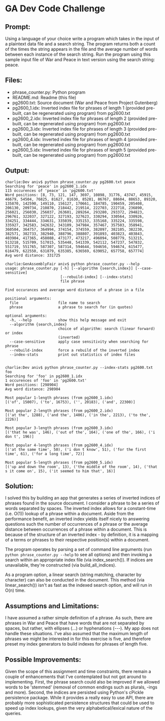 # GA Dev Code Challenge

## Prompt:
Using a language of your choice write a program which takes in the input of a plaintext data file and a search string. The program returns both a count of the times the string appears in the file and the average number of words between each instance of the search string.
Run the program using this sample input file of War and Peace in text version using the search string: peace.

## Files:
* phrase_counter.py: Python program
* README.md: Readme (this file)
* pg2600.txt: Source document (War and Peace from Project Gutenberg)
* pg2600_1.idx: Inverted index file for phrases of length 1 (provided pre-built, can be regenerated using program) from pg2600.txt
* pg2600_2.idx: Inverted index file for phrases of length 2 (provided pre-built, can be regenerated using program) from pg2600.txt
* pg2600_3.idx: Inverted index file for phrases of length 3 (provided pre-built, can be regenerated using program) from pg2600.txt
* pg2600_4.idx: Inverted index file for phrases of length 4 (provided pre-built, can be regenerated using program) from pg2600.txt
* pg2600_5.idx: Inverted index file for phrases of length 5 (provided pre-built, can be regenerated using program) from pg2600.txt


## Output:
    charlie:Dev aniv$ python phrase_counter.py pg2600.txt peace
    Searching for 'peace' in pg2600_1.idx
    115 occurences of 'peace' in 'pg2600.txt'
    Word positions: [8, 73, 121, 147, 3697, 10898, 31776, 43747, 45915, 46679, 54504, 76825, 81627, 81630, 85281, 86767, 88604, 88653, 89320, 135870, 142590, 149110, 156127, 170661, 184785, 190459, 205408, 206130, 209734, 210870, 218442, 219514, 222703, 222718, 236890, 256021, 256030, 256037, 263601, 289264, 293280, 293372, 294823, 296761, 322037, 327122, 327193, 327623, 330294, 330564, 330926, 334251, 334444, 334631, 335039, 335153, 335168, 335224, 335598, 335927, 342583, 342632, 343109, 347984, 357467, 357503, 358941, 360504, 364757, 364994, 374154, 374559, 382097, 382105, 382230, 382571, 382733, 382940, 388796, 388807, 391893, 403823, 403843, 403904, 417365, 458088, 473177, 473217, 496094, 508779, 513215, 513218, 515709, 517015, 535448, 541339, 542112, 547237, 547832, 551719, 551765, 587307, 587314, 594644, 594656, 594674, 615477, 616479, 622550, 631879, 635385, 636569, 639052, 657758, 657774]
    Avg word distance: 331725

	charlie:GenAssemblyFair aniv$ python phrase_counter.py --help
	usage: phrase_counter.py [-h] [--algorithm {search,index}] [--case-sensitive]
	                         [--rebuild-index] [--index-stats]
	                         file phrase

	Find occurances and average word distance of a phrase in a file

	positional arguments:
	  file                  file name to search
	  phrase                a phrase to search for (in quotes)

	optional arguments:
	  -h, --help            show this help message and exit
	  --algorithm {search,index}
	                        choice of algorithm: search (linear forward) or index
	                        (inverted)
	  --case-sensitive      apply case sensitivity when searching for phrase
	  --rebuild-index       force a rebuild of the inverted index
	  --index-stats         print out statistics of index files


	charlie:Dev aniv$ python phrase_counter.py --index-stats pg2600.txt foo
	Searching for 'foo' in pg2600_1.idx
	1 occurences of 'foo' in 'pg2600.txt'
	Word positions: [298904]
	Avg word distance: 298904

	Most popular 1-length phrases (from pg2600_1.idx)
	[('of', 15007), ('to', 16753), ('', 20183), ('and', 22300)]

	Most popular 2-length phrases (from pg2600_2.idx)
	[('at the', 1288), ('and the', 1406), ('in the', 2213), ('to the', 2226)]

	Most popular 3-length phrases (from pg2600_3.idx)
	[('that he was', 146), ('out of the', 164), ('one of the', 166), ('i don t', 196)]

	Most popular 4-length phrases (from pg2600_4.idx)
	[('at the same time', 50), ('i don t know', 51), ('for the first time', 61), ('for a long time', 72)]

	Most popular 5-length phrases (from pg2600_5.idx)
	[('up and down the room', 13), ('the middle of the room', 14), ('that s it come on', 15), ('it seemed to him that', 16)]
	
	
## Solution:
I solved this by building an app that generates a series of inverted indices of phrases found in the source document. I consider a phrase to be a series of words separated by spaces. The inverted index allows for a constant-time (i.e. O(1)) lookup of a phrase within a document. Aside from the performance benefit, an inverted index yields itself nicely to answering questions such the number of occurrences of a phrase or the average distance between occurrences of a phrase within a document. This is because of the structure of an inverted index - by definition, it is a mapping of a terms or phrases to their respective position(s) within a document.

The program operates by parsing a set of command line arguments (run `python phrase_counter.py --help` to see all options) and then invoking a search within an appropriate index file (via index_search()). If indices are unavailable, they're constructed (via build_all_indices). 

As a program option, a linear search (string matching, character by character) can also be conducted in the document. This method (via linear_search()) isn't as fast as the indexed search option, and will run in O(n) time.

## Assumptions and Limitations:
I have assumed a rather simple definition of a phrase. As such, there are phrases in War and Peace that have words that are not separated by spaces, but rather, with ellipses (...) or hyphenations (---). My app does not handle these situations. I've also assumed that the maximum length of phrases we might be interested in for this exercise is five, and therefore preset my index generators to build indexes for phrases of length five.

## Possible Improvements:
Given the scope of this assignment and time constraints, there remain a couple of enhancements that I've contemplated but not got around to implementing. First, the phrase search could also be improved if we allowed words to be 'stemmed' (removal of common endings such as plurals, -ings and more). Second, the indices are persisted using Python's cPickle persistence package. While it provides a really easy to use API, there are probably more sophisticated persistence structures that could be used to speed up index lookups, given the very alphabetical/lexical nature of the queries.